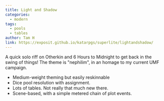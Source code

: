 ```yaml
---
title: Light and Shadow
categories:
  - modern
tags:
  - pools
  - tables
author: Tam H
link: https://exposit.github.io/katarpgs/superlite/lightandshadow/
---
```


A quick solo riff on Otherkin and 6 Hours to Midnight to get back in the swing of things! The theme is "nephilim", in an homage to my current UMF campaign.

<ul>
<li>Medium-weight theming but easily reskinnable</li>
<li>Dice pool resolution with assignment.</li>
<li>Lots of tables. Not really that much new there.</li>
<li>Scene-based, with a simple metered chain of plot events.</li>
</ul>
